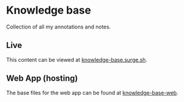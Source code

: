 # Knowledge base
Collection of all my annotations and notes.

## Live
This content can be viewed at [knowledge-base.surge.sh](https://knowledge-base.surge.sh/).


## Web App (hosting)
The base files for the web app can be found at [knowledge-base-web](https://github.com/SumirSeth/knowledge-base-web).